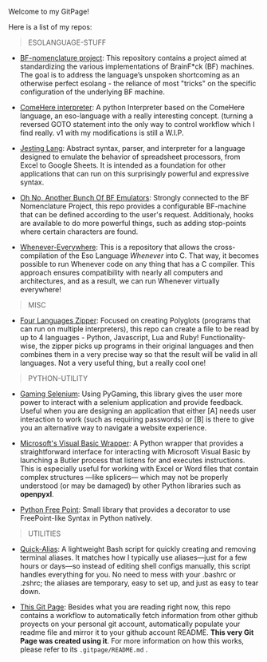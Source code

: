 

Welcome to my GitPage!


Here is a list of my repos:

> ESOLANGUAGE-STUFF
 
  * [BF-nomenclature project](https://github.com/itruffat/BrainF_Nomenclature):  This repository contains a project aimed at standardizing the various implementations of BrainF*ck (BF) machines. 
The goal is to address the language’s unspoken shortcoming as an otherwise perfect esolang - the reliance of most "tricks" on the specific configuration of the underlying BF machine.

 
  * [ComeHere interpreter](https://github.com/itruffat/ComeHerePy):  A python Interpreter based on the ComeHere language, an eso-language with a really interesting concept. (turning a 
reversed GOTO statement into the only way to control workflow  which I find really. v1 with my modifications is still
a W.I.P.

 
  * [Jesting Lang](https://github.com/itruffat/JestingLang):  Abstract syntax, parser, and interpreter for a language designed to emulate the behavior of spreadsheet processors, from Excel to Google Sheets.
It is intended as a foundation for other applications that can run on this surprisingly powerful and expressive syntax.

 
  * [Oh No, Another Bunch Of BF Emulators](https://github.com/itruffat/ONABOBFE4P_BrainFck_Emulators):  Strongly connected to the BF Nomenclature Project, this repo provides a configurable BF-machine that can be defined according to the user's request. 
Additionaly, hooks are available to do more powerful things, such as adding stop-points where certain characters are found.

 
  * [Whenever-Everywhere](https://github.com/itruffat/WheneverEverywhere):  This is a repository that allows the cross-compilation of the Eso Language *Whenever* into C. That way, it becomes possible to run Whenever code on any thing that has a C compiler. 
This approach ensures compatibility with nearly all computers and architectures, and as a result, we can run Whenever virtually everywhere!

 
> MISC
 
  * [Four Languages Zipper](https://github.com/itruffat/PyJSZipper4Polyglots):  Focused on creating Polyglots (programs that can run on multiple interpreters), this repo can create a file to be read by up to 4 languages - Python, Javascript, Lua and Ruby!
Functionality-wise, the zipper picks up programs in their original languages and then combines them in a very precise way so that the result will be valid in all languages.
Not a very useful thing, but a really cool one!

 
> PYTHON-UTILITY
 
  * [Gaming Selenium](https://github.com/itruffat/PygamingSelenium):  Using PyGaming, this library gives the user more power to interact with a selenium application and provide feedback. 
Useful when you are designing an application that either [A] needs user interaction to work (such as requiring passwords) or [B] is there to give you an alternative way to navigate a website experience.

 
  * [Microsoft's Visual Basic Wrapper](https://github.com/itruffat/VBW):  A Python wrapper that provides a straightforward interface for interacting with Microsoft Visual Basic by launching a Butler process that listens for and executes instructions.
This is especially useful for working with Excel or Word files that contain complex structures —like splicers— which may not be properly understood (or may be damaged) by other Python libraries such as **openpyxl**.

 
  * [Python Free Point](https://github.com/itruffat/python_point_free):  Small library that provides a decorator to use FreePoint-like Syntax in Python natively.

 
> UTILITIES
 
  * [Quick-Alias](https://github.com/itruffat/QuickAlias.sh):  A lightweight Bash script for quickly creating and removing terminal aliases.
It matches how I typically use aliases—just for a few hours or days—so instead of editing shell configs manually, this script handles everything for you. 
No need to mess with your .bashrc or .zshrc; the aliases are temporary, easy to set up, and just as easy to tear down.

 
  * [This Git Page](https://github.com/itruffat/itruffat.github.io):  Besides what you are reading right now, this repo contains a workflow to automatically fetch information from other github proyects on your personal git account, automatically populate your readme file and mirror it to your
github account README. **This very Git Page was created using it**. For more information on how this works, please refer to its `.gitpage/README.md` .

 
